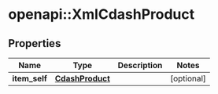 # openapi::XmlCdashProduct


## Properties
Name | Type | Description | Notes
------------ | ------------- | ------------- | -------------
**item_self** | [**CdashProduct**](CdashProduct.md) |  | [optional] 


